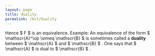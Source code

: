 ```yaml
---
layout: page
title: duality
permalink: /bct/duality
---
```

Hence $ F $ is an equivalence. Example: An equivalence of the form $ \mathscr{A}^\op \simeq \mathscr{B} $ is sometimes called a **duality** between $ \mathscr{A} $ and $ \mathscr{B} $ . One says that $ \mathscr{A} $ is dual to $ \mathscr{B} $ .
